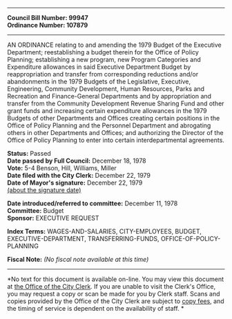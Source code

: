 * * * * *  
  
**Council Bill Number: [](#h0)[](#h2)99947**   
**Ordinance Number: 107879**  
  
* * * * *  
  
AN ORDINANCE relating to and amending the 1979 Budget of the Executive Department; reestablishing a budget therein for the Office of Policy Planning; establishing a new program, new Program Categories and Expenditure allowances in said Executive Department Budget by reappropriation and transfer from corresponding reductions and/or abandonments in the 1979 Budgets of the Legislative, Executive, Engineering, Community Development, Human Resources, Parks and Recreation and Finance-General Departments and by appropriation and transfer from the Community Development Revenue Sharing Fund and other grant funds and increasing certain expenditure allowances in the 1979 Budgets of other Departments and Offices creating certain positions in the Office of Policy Planning and the Personnel Department and abrogating others in other Departments and Offices; and authorizing the Director of the Office of Policy Planning to enter into certain interdepartmental agreements.  
  
**Status:** Passed   
**Date passed by Full Council:** December 18, 1978   
**Vote:** 5-4 Benson, Hill, Williams, Miller   
**Date filed with the City Clerk:** December 22, 1979   
**Date of Mayor's signature:** December 22, 1979   
[(about the signature date)](/~public/approvaldate.htm)   
  
  
**Date introduced/referred to committee:** December 11, 1978   
**Committee:** Budget   
**Sponsor:** EXECUTIVE REQUEST   
  
**Index Terms:** WAGES-AND-SALARIES, CITY-EMPLOYEES, BUDGET, EXECUTIVE-DEPARTMENT, TRANSFERRING-FUNDS, OFFICE-OF-POLICY-PLANNING  
  
**Fiscal Note:** *(No fiscal note available at this time)*  
  
* * * * *  
  
*No text for this document is available on-line. You may view this document at [the Office of the City Clerk](http://www.seattle.gov/leg/clerk/contactUs.htm). If you are unable to visit the Clerk's Office, you may request a copy or scan be made for you by Clerk staff. Scans and copies provided by the Office of the City Clerk are subject to [copy fees](http://clerk.seattle.gov/~public/clerkfees.htm), and the timing of service is dependent on the availability of staff. *  
  
  
